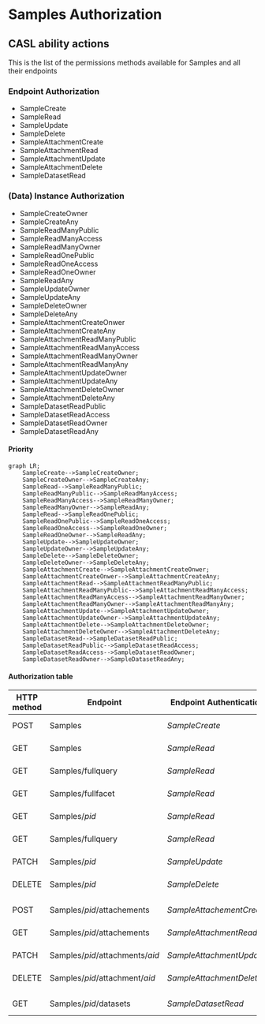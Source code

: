 # Samples Authorization
## CASL ability actions
This is the list of the permissions methods available for Samples and all their endpoints

### Endpoint Authorization
- SampleCreate
- SampleRead
- SampleUpdate
- SampleDelete
- SampleAttachmentCreate
- SampleAttachmentRead
- SampleAttachmentUpdate
- SampleAttachmentDelete
- SampleDatasetRead

### (Data) Instance Authorization
- SampleCreateOwner
- SampleCreateAny
- SampleReadManyPublic
- SampleReadManyAccess
- SampleReadManyOwner
- SampleReadOnePublic
- SampleReadOneAccess
- SampleReadOneOwner
- SampleReadAny
- SampleUpdateOwner
- SampleUpdateAny
- SampleDeleteOwner
- SampleDeleteAny
- SampleAttachmentCreateOnwer
- SampleAttachmentCreateAny
- SampleAttachmentReadManyPublic
- SampleAttachmentReadManyAccess
- SampleAttachmentReadManyOwner
- SampleAttachmentReadManyAny
- SampleAttachmentUpdateOwner
- SampleAttachmentUpdateAny
- SampleAttachmentDeleteOwner
- SampleAttachmentDeleteAny
- SampleDatasetReadPublic
- SampleDatasetReadAccess
- SampleDatasetReadOwner
- SampleDatasetReadAny

#### Priority
```mermaid
graph LR;
    SampleCreate-->SampleCreateOwner;
    SampleCreateOwner-->SampleCreateAny;
    SampleRead-->SampleReadManyPublic;
    SampleReadManyPublic-->SampleReadManyAccess;
    SampleReadManyAccess-->SampleReadManyOwner;
    SampleReadManyOwner-->SampleReadAny;
    SampleRead-->SampleReadOnePublic;
    SampleReadOnePublic-->SampleReadOneAccess;
    SampleReadOneAccess-->SampleReadOneOwner;
    SampleReadOneOwner-->SampleReadAny;
    SampleUpdate-->SampleUpdateOwner;
    SampleUpdateOwner-->SampleUpdateAny;
    SampleDelete-->SampleDeleteOwner;
    SampleDeleteOwner-->SampleDeleteAny;
    SampleAttachmentCreate-->SampleAttachmentCreateOnwer;
    SampleAttachmentCreateOnwer-->SampleAttachmentCreateAny;
    SampleAttachmentRead-->SampleAttachmentReadManyPublic;
    SampleAttachmentReadManyPublic-->SampleAttachmentReadManyAccess;
    SampleAttachmentReadManyAccess-->SampleAttachmentReadManyOwner;
    SampleAttachmentReadManyOwner-->SampleAttachmentReadManyAny;
    SampleAttachmentUpdate-->SampleAttachmentUpdateOwner;
    SampleAttachmentUpdateOwner-->SampleAttachmentUpdateAny;
    SampleAttachmentDelete-->SampleAttachmentDeleteOwner;
    SampleAttachmentDeleteOwner-->SampleAttachmentDeleteAny;
    SampleDatasetRead-->SampleDatasetReadPublic;
    SampleDatasetReadPublic-->SampleDatasetReadAccess;
    SampleDatasetReadAccess-->SampleDatasetReadOwner;
    SampleDatasetReadOwner-->SampleDatasetReadAny;
```

#### Authorization table
| HTTP method | Endpoint | Endpoint Authentication | Anonymous | Authenticated User | Sample Groups | Admin Groups | Delete Groups | Notes |
| -------- | ------- | ------- | ------- | ------- | ------- | ------- | ------- | ------- | 
| POST | Samples | _SampleCreate_ | __no__ | __no__ | Any<br>_SampleCreateAny_ | Any<br>_SampleCreateAny_ | __no__ |  |
| GET | Samples | _SampleRead_ | Public<br/>_SampleReadManyPublic_ | Has Access<br/>_SampleReadManyAccess_ | Has Access<br/>_SampleReadManyAccess_ | Any<br/>_SampleReadAny_ |  __no__  |  |
| GET | Samples/fullquery | _SampleRead_ | Public<br/>_SampleReadManyPublic_ | Has Access<br/>_SampleReadManyAccess_ | Has Access<br/>_SampleReadManyAccess_ | Any<br/>_SampleReadAny_ |  __no__  |  |
| GET | Samples/fullfacet | _SampleRead_ | Public<br/>_SampleReadManyPublic_ | Has Access<br/>_SampleReadManyAccess_ | Has Access<br/>_SampleReadManyAccess_ | Any<br/>_SampleReadAny_ |  __no__  |  |
| GET | Samples/_pid_ | _SampleRead_ | Public<br/>_SampleReadOnePublic_ | Has Access<br/>_SampleReadOneAccess_ | Has Access<br/>_SampleReadOneAccess_ | Any<br/>_SampleReadAny_ |  __no__  |  |
| GET | Samples/fullquery | _SampleRead_ | Public<br/>_SampleReadOnePublic_ | Has Access<br/>_SampleReadOneAccess_ | Has Access<br/>_SampleReadOneAccess_ | Any<br/>_SampleReadAny_ |  __no__  |  |
| PATCH | Samples/_pid_ | _SampleUpdate_ | __no__ | __no__ | Owner<br/>_SampleUpdateOwn_ | Any<br/>_SampleUpdateAny_ | __no__ | |
| DELETE | Samples/_pid_ | _SampleDelete_ | __no__ | __no__ | __no__ | __no__ | Any<br/>_SampleDeleteAny_ |  |
|||||
| POST | Samples/_pid_/attachements | _SampleAttachementCreate_ | __no__ | __no__ | Any<br>_SampleAttachmentCreateAny_ | Any<br>_SampleAttachmentCreateAny_ | __no__ |  |
| GET | Samples/_pid_/attachements | _SampleAttachmentRead_ | Public<br/>_SampleAttachmentReadManyPublic_ | Has Access<br/>_SampleAttachmentReadManyAccess_ | Has Access<br/>_SampleAttachmentReadManyAccess_ | Any<br/>_SampleAttachmentReadManyAny_ | __no__ | |
| PATCH | Samples/_pid_/attachments/_aid_ | _SampleAttachmentUpdate_ | __no__ | __no__ | Owner<br/>_SampleAttachmentUpdateOwner_ | Any<br/>_SampleAttachmentUpdateAny_ | __no__ | |
| DELETE | Samples/_pid_/attachment/_aid_ | _SampleAttachmentDelete_ | __no__ | __no__ | Onwer<br/>_SampleAttachmentDeleteOwner_ | Any<br/>_SampleAttachmentDeleteAny_ | __no__ | |
|||||
| GET | Samples/_pid_/datasets | _SampleDatasetRead_ | Public<br/>_SampleDatasetReadOnePublic_ | Has Access<br/>_SampleDatasetReadOneAccess_ | Has Access<br/>_SampleDatasetReadOneAccess_ | Any<br/>_SampleDatasetReadOneAny_ | __no__ | |
